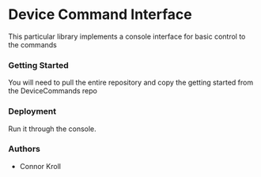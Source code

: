 # Device Command Interface
This particular library implements a console interface for basic control to the commands
### Getting Started
You will need to pull the entire repository and copy the getting started from the DeviceCommands repo

### Deployment
Run it through the console.

### Authors
* Connor Kroll
